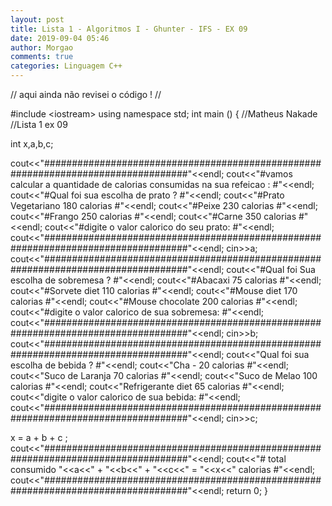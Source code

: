 ```yaml
---
layout: post
title: Lista 1 - Algoritmos I - Ghunter - IFS - EX 09
date: 2019-09-04 05:46
author: Morgao
comments: true
categories: Linguagem C++
---
```

// aqui ainda não revisei o código ! //

#include &lt;iostream&gt;
using namespace std;
int main () {
//Matheus Nakade
//Lista 1 ex 09

int x,a,b,c;




cout&lt;&lt;"##################################################################################"&lt;&lt;endl;
cout&lt;&lt;"#vamos calcular a quantidade de calorias consumidas na sua refeicao : #"&lt;&lt;endl;
cout&lt;&lt;"#Qual foi sua escolha de prato ? #"&lt;&lt;endl;
cout&lt;&lt;"#Prato Vegetariano 180 calorias #"&lt;&lt;endl;
cout&lt;&lt;"#Peixe 230 calorias #"&lt;&lt;endl;
cout&lt;&lt;"#Frango 250 calorias #"&lt;&lt;endl;
cout&lt;&lt;"#Carne 350 calorias #"&lt;&lt;endl;
cout&lt;&lt;"#digite o valor calorico do seu prato: #"&lt;&lt;endl;
cout&lt;&lt;"##################################################################################"&lt;&lt;endl;
cin&gt;&gt;a;
cout&lt;&lt;"##################################################################################"&lt;&lt;endl;
cout&lt;&lt;"#Qual foi Sua escolha de sobremesa ? #"&lt;&lt;endl;
cout&lt;&lt;"#Abacaxi 75 calorias #"&lt;&lt;endl;
cout&lt;&lt;"#Sorvete diet 110 calorias #"&lt;&lt;endl;
cout&lt;&lt;"#Mouse diet 170 calorias #"&lt;&lt;endl;
cout&lt;&lt;"#Mouse chocolate 200 calorias #"&lt;&lt;endl;
cout&lt;&lt;"#digite o valor calorico de sua sobremesa: #"&lt;&lt;endl;
cout&lt;&lt;"##################################################################################"&lt;&lt;endl;
cin&gt;&gt;b;
cout&lt;&lt;"##################################################################################"&lt;&lt;endl;
cout&lt;&lt;"Qual foi sua escolha de bebida ? #"&lt;&lt;endl;
cout&lt;&lt;"Cha - 20 calorias #"&lt;&lt;endl;
cout&lt;&lt;"Suco de Laranja 70 calorias #"&lt;&lt;endl;
cout&lt;&lt;"Suco de Melao 100 calorias #"&lt;&lt;endl;
cout&lt;&lt;"Refrigerante diet 65 calorias #"&lt;&lt;endl;
cout&lt;&lt;"digite o valor calorico de sua bebida: #"&lt;&lt;endl;
cout&lt;&lt;"##################################################################################"&lt;&lt;endl;
cin&gt;&gt;c;


x = a + b + c ;
cout&lt;&lt;"##################################################################################"&lt;&lt;endl;
cout&lt;&lt;"# total consumido "&lt;&lt;a&lt;&lt;" + "&lt;&lt;b&lt;&lt;" + "&lt;&lt;c&lt;&lt;" = "&lt;&lt;x&lt;&lt;" calorias #"&lt;&lt;endl;
cout&lt;&lt;"##################################################################################"&lt;&lt;endl;
return 0;
}
